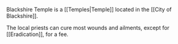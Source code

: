 Blackshire Temple is a [[Temples|Temple]] located in the [[City of Blackshire]].

The local priests can cure most wounds and ailments, except for [[Eradication]], for a fee.